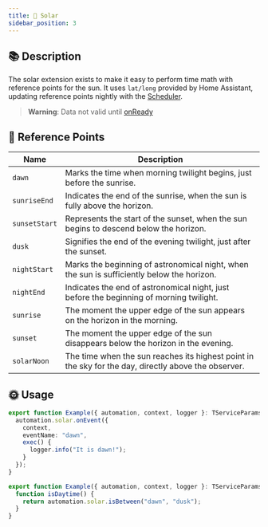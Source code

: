 ```yaml
---
title: 🌝 Solar
sidebar_position: 3
---
```


## 📚 Description

The solar extension exists to make it easy to perform time math with reference points for the sun. It uses `lat/long` provided by Home Assistant, updating reference points nightly with the [Scheduler](/docs/core/scheduler).

> **Warning**:
> Data not valid until [onReady](/docs/core/lifecycle/onReady)

## 🌅 Reference Points

| Name          | Description                                                                                          |
| ------------- | ---------------------------------------------------------------------------------------------------- |
| `dawn`        | Marks the time when morning twilight begins, just before the sunrise.                                |
| `sunriseEnd`  | Indicates the end of the sunrise, when the sun is fully above the horizon.                           |
| `sunsetStart` | Represents the start of the sunset, when the sun begins to descend below the horizon.                |
| `dusk`        | Signifies the end of the evening twilight, just after the sunset.                                    |
| `nightStart`  | Marks the beginning of astronomical night, when the sun is sufficiently below the horizon.           |
| `nightEnd`    | Indicates the end of astronomical night, just before the beginning of morning twilight.              |
| `sunrise`     | The moment the upper edge of the sun appears on the horizon in the morning.                          |
| `sunset`      | The moment the upper edge of the sun disappears below the horizon in the evening.                    |
| `solarNoon`   | The time when the sun reaches its highest point in the sky for the day, directly above the observer. |

## 🌞 Usage

```typescript
export function Example({ automation, context, logger }: TServiceParams) {
  automation.solar.onEvent({
    context,
    eventName: "dawn",
    exec() {
      logger.info("It is dawn!");
    }
  });
}
```

```typescript
export function Example({ automation, context, logger }: TServiceParams) {
  function isDaytime() {
    return automation.solar.isBetween("dawn", "dusk");
  }
}
```
